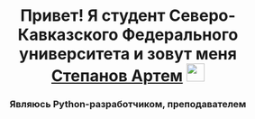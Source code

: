 <h1 align="center">Привет! Я студент Северо-Кавказского Федерального университета и зовут меня <a href="https://daniilshat.ru/" target="_blank">Степанов Артем</a> 
<img src="https://github.com/blackcater/blackcater/raw/main/images/Hi.gif" height="32"/></h1>
<h3 align="center">Являюсь Python-разработчиком, преподавателем</h3>
